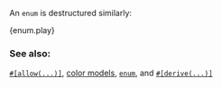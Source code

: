 An `enum` is destructured similarly:

{enum.play}

### See also:

[`#[allow(...)]`][allow], [color models][color_models], [`enum`][enum],
and [`#[derive(...)]`][derive]

[allow]: /attribute/unused.html
[color_models]: http://en.wikipedia.org/wiki/Color_model
[derive]: /trait/derive.html
[enum]: /custom_types/enum.html
